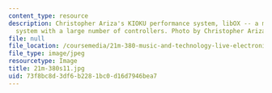 ```yaml
---
content_type: resource
description: Christopher Ariza's KIOKU performance system, libOX -- a modular Max/MSP
  system with a large number of controllers. Photo by Christopher Ariza.
file: null
file_location: /coursemedia/21m-380-music-and-technology-live-electronics-performance-practices-spring-2011/73f8bc8d3df6b2281bc0d16d7946bea7_21m-380s11.jpg
file_type: image/jpeg
resourcetype: Image
title: 21m-380s11.jpg
uid: 73f8bc8d-3df6-b228-1bc0-d16d7946bea7
---
```

